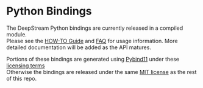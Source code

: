 # Python Bindings

The DeepStream Python bindings are currently released in a compiled module.  
Please see the [HOW-TO Guide](../HOWTO.md) and [FAQ](../FAQ.md) for usage information. More detailed documentation will be added as the API matures.  

Portions of these bindings are generated using [Pybind11](https://github.com/pybind/pybind11) under these [licensing terms](LICENSE.pybind11)  
Otherwise the bindings are released under the same [MIT license](../LICENSE) as the rest of this repo.
